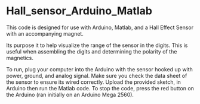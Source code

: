 # Hall_sensor_Arduino_Matlab


This code is designed for use with Arduino, Matlab, and a Hall Effect Sensor with an accompanying magnet. 

Its purpose it to help visualize the range of the sensor in the digits. This is useful when assembling the digits and determining the polarity of the magnetics.

To run, plug your computer into the Arduino with the sensor hooked up with power, ground, and analog signal. 
Make sure you check the data sheet of the sensor to ensure its wired correctly. Upload the provided sketch,
in Arduino then run the Matlab code. To stop the code, press the red button on the Arduino 
(ran initially on an Arduino Mega 2560).
